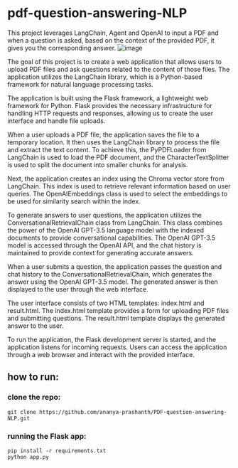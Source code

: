 # pdf-question-answering-NLP
This project leverages LangChain, Agent and OpenAI to input a PDF and when a question is asked, based on the context of the provided PDF, it gives you the corresponding answer.
![image](https://github.com/ananya-prashanth/pdf-question-answering-NLP/assets/87328350/f6ba71ee-f239-45c4-b591-f090f4fb923c)

The goal of this project is to create a web application that allows users to upload PDF files and ask questions related to the content of those files. The application utilizes the LangChain library, which is a Python-based framework for natural language processing tasks.

The application is built using the Flask framework, a lightweight web framework for Python. Flask provides the necessary infrastructure for handling HTTP requests and responses, allowing us to create the user interface and handle file uploads.

When a user uploads a PDF file, the application saves the file to a temporary location. It then uses the LangChain library to process the file and extract the text content. To achieve this, the PyPDFLoader from LangChain is used to load the PDF document, and the CharacterTextSplitter is used to split the document into smaller chunks for analysis.

Next, the application creates an index using the Chroma vector store from LangChain. This index is used to retrieve relevant information based on user queries. The OpenAIEmbeddings class is used to select the embeddings to be used for similarity search within the index.

To generate answers to user questions, the application utilizes the ConversationalRetrievalChain class from LangChain. This class combines the power of the OpenAI GPT-3.5 language model with the indexed documents to provide conversational capabilities. The OpenAI GPT-3.5 model is accessed through the OpenAI API, and the chat history is maintained to provide context for generating accurate answers.

When a user submits a question, the application passes the question and chat history to the ConversationalRetrievalChain, which generates the answer using the OpenAI GPT-3.5 model. The generated answer is then displayed to the user through the web interface.

The user interface consists of two HTML templates: index.html and result.html. The index.html template provides a form for uploading PDF files and submitting questions. The result.html template displays the generated answer to the user.

To run the application, the Flask development server is started, and the application listens for incoming requests. Users can access the application through a web browser and interact with the provided interface.

## how to run:
### clone the repo: 
```
git clone https://github.com/ananya-prashanth/PDF-question-answering-NLP.git
```
### running the Flask app:
```
pip install -r requirements.txt
python app.py
```

